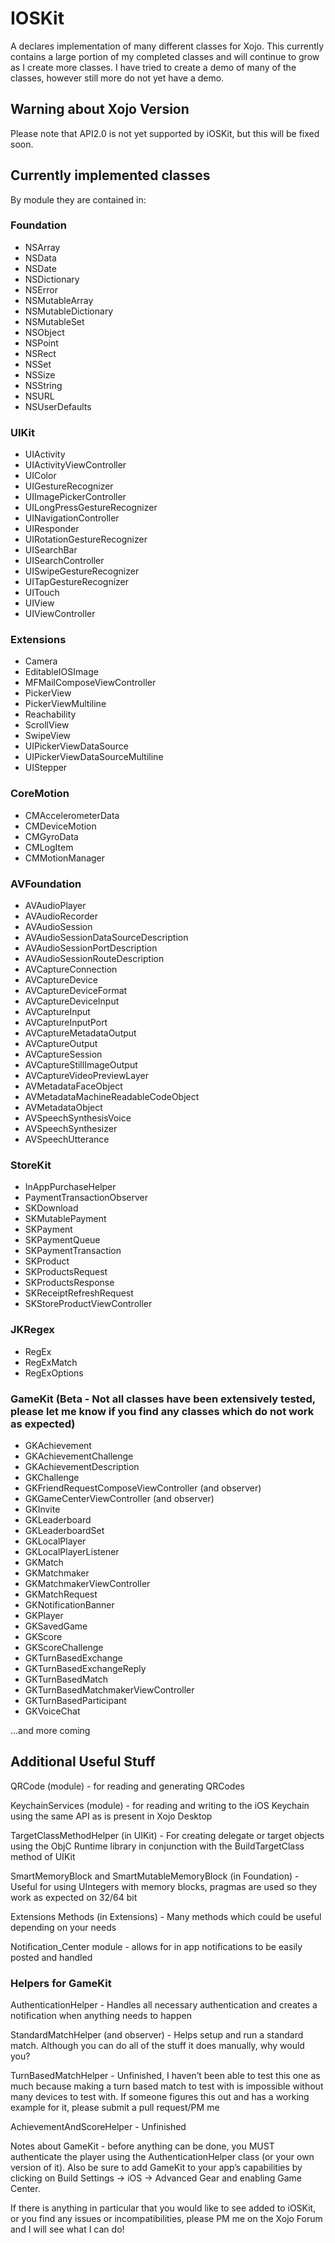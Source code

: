 # IOSKit
A declares implementation of many different classes for Xojo.  This currently contains a large portion of my completed classes and will continue to grow as I create more classes.  I have tried to create a demo of many of the classes, however still more do not yet have a demo.

## Warning about Xojo Version
Please note that API2.0 is not yet supported by iOSKit, but this will be fixed soon.

## Currently implemented classes 
By module they are contained in:

### Foundation
* NSArray
* NSData
* NSDate
* NSDictionary
* NSError
* NSMutableArray
* NSMutableDictionary
* NSMutableSet
* NSObject
* NSPoint
* NSRect
* NSSet
* NSSize
* NSString
* NSURL
* NSUserDefaults

### UIKit
* UIActivity
* UIActivityViewController
* UIColor
* UIGestureRecognizer
* UIImagePickerController
* UILongPressGestureRecognizer
* UINavigationController
* UIResponder
* UIRotationGestureRecognizer
* UISearchBar
* UISearchController
* UISwipeGestureRecognizer
* UITapGestureRecognizer
* UITouch
* UIView
* UIViewController

### Extensions
* Camera
* EditableIOSImage
* MFMailComposeViewController
* PickerView
* PickerViewMultiline
* Reachability
* ScrollView 
* SwipeView
* UIPickerViewDataSource
* UIPickerViewDataSourceMultiline
* UIStepper

### CoreMotion
* CMAccelerometerData
* CMDeviceMotion
* CMGyroData
* CMLogItem
* CMMotionManager

### AVFoundation
* AVAudioPlayer
* AVAudioRecorder
* AVAudioSession
* AVAudioSessionDataSourceDescription
* AVAudioSessionPortDescription
* AVAudioSessionRouteDescription
* AVCaptureConnection
* AVCaptureDevice
* AVCaptureDeviceFormat
* AVCaptureDeviceInput
* AVCaptureInput
* AVCaptureInputPort
* AVCaptureMetadataOutput
* AVCaptureOutput
* AVCaptureSession
* AVCaptureStillImageOutput
* AVCaptureVideoPreviewLayer
* AVMetadataFaceObject
* AVMetadataMachineReadableCodeObject
* AVMetadataObject
* AVSpeechSynthesisVoice
* AVSpeechSynthesizer
* AVSpeechUtterance

### StoreKit
* InAppPurchaseHelper
* PaymentTransactionObserver
* SKDownload
* SKMutablePayment
* SKPayment
* SKPaymentQueue
* SKPaymentTransaction
* SKProduct
* SKProductsRequest
* SKProductsResponse
* SKReceiptRefreshRequest
* SKStoreProductViewController

### JKRegex
* RegEx
* RegExMatch
* RegExOptions

### GameKit (Beta - Not all classes have been extensively tested, please let me know if you find any classes which do not work as expected)
* GKAchievement
* GKAchievementChallenge
* GKAchievementDescription
* GKChallenge
* GKFriendRequestComposeViewController (and observer)
* GKGameCenterViewController (and observer)
* GKInvite
* GKLeaderboard
* GKLeaderboardSet
* GKLocalPlayer
* GKLocalPlayerListener
* GKMatch
* GKMatchmaker
* GKMatchmakerViewController
* GKMatchRequest
* GKNotificationBanner
* GKPlayer
* GKSavedGame
* GKScore
* GKScoreChallenge
* GKTurnBasedExchange
* GKTurnBasedExchangeReply
* GKTurnBasedMatch
* GKTurnBasedMatchmakerViewController
* GKTurnBasedParticipant
* GKVoiceChat 

...and more coming


## Additional Useful Stuff
QRCode (module) - for reading and generating QRCodes

KeychainServices (module) - for reading and writing to the iOS Keychain using the same API as is present in Xojo Desktop

TargetClassMethodHelper (in UIKit) - For creating delegate or target objects using the ObjC Runtime library in conjunction with the BuildTargetClass method of UIKit

SmartMemoryBlock and SmartMutableMemoryBlock (in Foundation) - Useful for using UIntegers with memory blocks, pragmas are used so they work as expected on 32/64 bit

Extensions Methods (in Extensions) - Many methods which could be useful depending on your needs

Notification_Center module - allows for in app notifications to be easily posted and handled

### Helpers for GameKit
AuthenticationHelper - Handles all necessary authentication and creates a notification when anything needs to happen

StandardMatchHelper (and observer) - Helps setup and run a standard match.  Although you can do all of the stuff it does manually, why would you?

TurnBasedMatchHelper - Unfinished, I haven’t been able to test this one as much because making a turn based match to test with is impossible without many devices to test with.  If someone figures this out and has a working example for it, please submit a pull request/PM me

AchievementAndScoreHelper - Unfinished 

Notes about GameKit - before anything can be done, you MUST authenticate the player using the AuthenticationHelper class (or your own version of it).  Also be sure to add GameKit to your app’s capabilities by clicking on Build Settings -> iOS -> Advanced Gear and enabling Game Center.


If there is anything in particular that you would like to see added to iOSKit, or you find any issues or incompatibilities, please PM me on the Xojo Forum and I will see what I can do!
